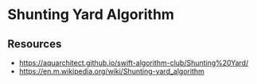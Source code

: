 # Shunting Yard Algorithm

## Resources

  - https://aquarchitect.github.io/swift-algorithm-club/Shunting%20Yard/
  - https://en.m.wikipedia.org/wiki/Shunting-yard_algorithm
